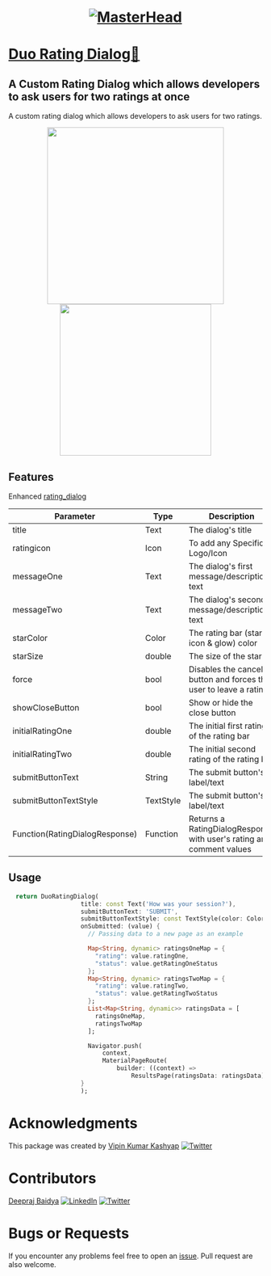 <!-- 
This README describes the package. If you publish this package to pub.dev,
this README's contents appear on the landing page for your package.

For information about how to write a good package README, see the guide for
[writing package pages](https://dart.dev/guides/libraries/writing-package-pages). 

For general information about developing packages, see the Dart guide for
[creating packages](https://dart.dev/guides/libraries/create-library-packages)
and the Flutter guide for
[developing packages and plugins](https://flutter.dev/developing-packages). 
-->

<h1 align="center">

[![MasterHead](https://media.giphy.com/media/E89xxATM4iZoPdr6Tb/giphy.gif)](https://pub.dev/packages/duo_rating_dialog)
</h1>

# [Duo Rating Dialog🌠](https://pub.dev/packages/duo_rating_dialog)
## A Custom Rating Dialog which allows developers to ask users for two ratings at once

A custom rating dialog which allows developers to ask users for two ratings.

<p align='center'>
    <img src="https://user-images.githubusercontent.com/63138398/190869012-103a414d-16ce-40b2-a7d8-25511e982ffc.png" width="350"/>
    <img src="https://user-images.githubusercontent.com/63138398/190869633-995fbd78-9c1c-4d97-8ee6-548402ecd702.png" width="300" />
</p>


## Features

Enhanced [rating_dialog](https://pub.dev/packages/rating_dialog)

| Parameter                 | Type         |      Description                                           |
| -----------               | -------         |      -----------                                           |
| title                     | Text         |The dialog's title                 
| ratingicon                | Icon         |To add any Specific Logo/Icon
| messageOne                | Text     |The dialog's first message/description text
| messageTwo                | Text         |The dialog's second message/description text
| starColor                 | Color         |The rating bar (star icon & glow) color
| starSize                  | double         |The size of the star
| force                     | bool         |Disables the cancel button and forces the user to leave a rating
| showCloseButton           | bool         |Show or hide the close button
| initialRatingOne          | double         |The initial first rating of the rating bar
| initialRatingTwo          | double         |The initial second rating of the rating bar
| submitButtonText          | String         |The submit button's label/text
| submitButtonTextStyle     | TextStyle         | The submit button's label/text                                  
| Function(RatingDialogResponse) |Function    | Returns a RatingDialogResponse with user's rating and comment values                 

## Usage


```dart
  return DuoRatingDialog(
                    title: const Text('How was your session?'),
                    submitButtonText: 'SUBMIT',
                    submitButtonTextStyle: const TextStyle(color: Colors.black),
                    onSubmitted: (value) {
                      // Passing data to a new page as an example

                      Map<String, dynamic> ratingsOneMap = {
                        "rating": value.ratingOne,
                        "status": value.getRatingOneStatus
                      };
                      Map<String, dynamic> ratingsTwoMap = {
                        "rating": value.ratingTwo,
                        "status": value.getRatingTwoStatus
                      };
                      List<Map<String, dynamic>> ratingsData = [
                        ratingsOneMap,
                        ratingsTwoMap
                      ];

                      Navigator.push(
                          context,
                          MaterialPageRoute(
                              builder: ((context) =>
                                  ResultsPage(ratingsData: ratingsData))));
                    }
                    );
```

# Acknowledgments

This package was created by [Vipin Kumar Kashyap](https://github.com/vipinkashyap) [![Twitter](https://img.shields.io/badge/Twitter-%231DA1F2.svg?logo=Twitter&logoColor=white)](https://twitter.com/Vipinkashyup) 

# Contributors 
[Deepraj Baidya](https://github.com/Deepraj02)  [![LinkedIn](https://img.shields.io/badge/LinkedIn-%230077B5.svg?logo=linkedin&logoColor=white)](https://linkedin.com/in/deeprajbaidya) [![Twitter](https://img.shields.io/badge/Twitter-%231DA1F2.svg?logo=Twitter&logoColor=white)](https://twitter.com/deepraj022) 
# Bugs or Requests

If you encounter any problems feel free to open an [issue](https://github.com/vipinkashyap/duo_rating_dialog/issues/new). Pull request are also welcome.